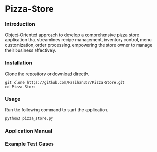 # Pizza-Store

### Introduction
Object-Oriented approach to develop a comprehensive pizza store application that streamlines recipe management, inventory control, menu customization, order processing, empowering the store owner to manage their business effectively.

### Installation
Clone the repository or download directly.
```
git clone https://github.com/Masihan317/Pizza-Store.git
cd Pizza-Store
```

### Usage
Run the following command to start the application.
```
python3 pizza_store.py
```

### Application Manual

### Example Test Cases